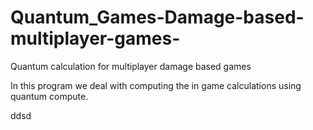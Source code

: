# Quantum_Games-Damage-based-multiplayer-games-
Quantum calculation for multiplayer damage based games



In this program we deal with computing the in game calculations using quantum compute.

ddsd
